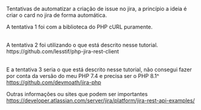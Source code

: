 Tentativas de automatizar a criação de issue no jira, 
a princípio a ideia é criar o card no jira de forma automática. 
<br>

A tentativa 1 foi com a biblioteca do PHP cURL puramente. 

<br> 
A tentativa 2 foi utilizando o que está descrito nesse tutorial. 
https://github.com/lesstif/php-jira-rest-client 

<br> E a tentativa 3 seria o que está descrito nesse tutorial, não consegui fazer por conta da versão do meu PHP 7.4 e precisa ser o PHP 8.1^ 
https://github.com/devmoath/jira-php 
<br>

Outras informações ou sites que podem ser importantes 
https://developer.atlassian.com/server/jira/platform/jira-rest-api-examples/
